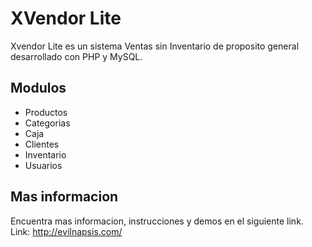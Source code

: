 # XVendor Lite
Xvendor Lite es un sistema Ventas sin Inventario de proposito general desarrollado con PHP y MySQL.

## Modulos
- Productos
- Categorias
- Caja
- Clientes
- Inventario
- Usuarios

## Mas informacion
Encuentra mas informacion, instrucciones y demos en el siguiente link.
Link: http://evilnapsis.com/
